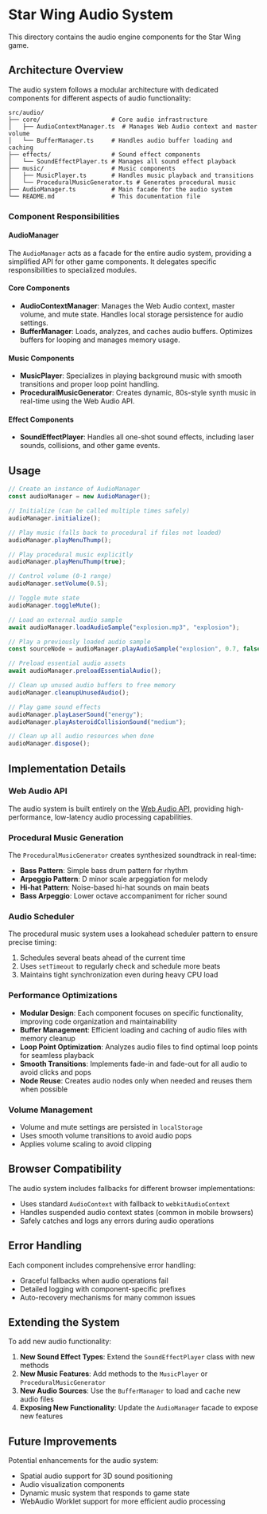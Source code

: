 # Star Wing Audio System

This directory contains the audio engine components for the Star Wing game.

## Architecture Overview

The audio system follows a modular architecture with dedicated components for different aspects of audio functionality:

```
src/audio/
├── core/                    # Core audio infrastructure
│   ├── AudioContextManager.ts  # Manages Web Audio context and master volume
│   └── BufferManager.ts     # Handles audio buffer loading and caching
├── effects/                 # Sound effect components
│   └── SoundEffectPlayer.ts # Manages all sound effect playback
├── music/                   # Music components
│   ├── MusicPlayer.ts       # Handles music playback and transitions
│   └── ProceduralMusicGenerator.ts # Generates procedural music
├── AudioManager.ts          # Main facade for the audio system
└── README.md                # This documentation file
```

### Component Responsibilities

#### AudioManager

The `AudioManager` acts as a facade for the entire audio system, providing a simplified API for other game components. It delegates specific responsibilities to specialized modules.

#### Core Components

- **AudioContextManager**: Manages the Web Audio context, master volume, and mute state. Handles local storage persistence for audio settings.
- **BufferManager**: Loads, analyzes, and caches audio buffers. Optimizes buffers for looping and manages memory usage.

#### Music Components

- **MusicPlayer**: Specializes in playing background music with smooth transitions and proper loop point handling.
- **ProceduralMusicGenerator**: Creates dynamic, 80s-style synth music in real-time using the Web Audio API.

#### Effect Components

- **SoundEffectPlayer**: Handles all one-shot sound effects, including laser sounds, collisions, and other game events.

## Usage

```typescript
// Create an instance of AudioManager
const audioManager = new AudioManager();

// Initialize (can be called multiple times safely)
audioManager.initialize();

// Play music (falls back to procedural if files not loaded)
audioManager.playMenuThump();

// Play procedural music explicitly
audioManager.playMenuThump(true);

// Control volume (0-1 range)
audioManager.setVolume(0.5);

// Toggle mute state
audioManager.toggleMute();

// Load an external audio sample
await audioManager.loadAudioSample("explosion.mp3", "explosion");

// Play a previously loaded audio sample
const sourceNode = audioManager.playAudioSample("explosion", 0.7, false);

// Preload essential audio assets
await audioManager.preloadEssentialAudio();

// Clean up unused audio buffers to free memory
audioManager.cleanupUnusedAudio();

// Play game sound effects
audioManager.playLaserSound("energy");
audioManager.playAsteroidCollisionSound("medium");

// Clean up all audio resources when done
audioManager.dispose();
```

## Implementation Details

### Web Audio API

The audio system is built entirely on the [Web Audio API](https://developer.mozilla.org/en-US/docs/Web/API/Web_Audio_API), providing high-performance, low-latency audio processing capabilities.

### Procedural Music Generation

The `ProceduralMusicGenerator` creates synthesized soundtrack in real-time:

- **Bass Pattern**: Simple bass drum pattern for rhythm
- **Arpeggio Pattern**: D minor scale arpeggiation for melody
- **Hi-hat Pattern**: Noise-based hi-hat sounds on main beats
- **Bass Arpeggio**: Lower octave accompaniment for richer sound

### Audio Scheduler

The procedural music system uses a lookahead scheduler pattern to ensure precise timing:

1. Schedules several beats ahead of the current time
2. Uses `setTimeout` to regularly check and schedule more beats
3. Maintains tight synchronization even during heavy CPU load

### Performance Optimizations

- **Modular Design**: Each component focuses on specific functionality, improving code organization and maintainability
- **Buffer Management**: Efficient loading and caching of audio files with memory cleanup
- **Loop Point Optimization**: Analyzes audio files to find optimal loop points for seamless playback
- **Smooth Transitions**: Implements fade-in and fade-out for all audio to avoid clicks and pops
- **Node Reuse**: Creates audio nodes only when needed and reuses them when possible

### Volume Management

- Volume and mute settings are persisted in `localStorage`
- Uses smooth volume transitions to avoid audio pops
- Applies volume scaling to avoid clipping

## Browser Compatibility

The audio system includes fallbacks for different browser implementations:

- Uses standard `AudioContext` with fallback to `webkitAudioContext`
- Handles suspended audio context states (common in mobile browsers)
- Safely catches and logs any errors during audio operations

## Error Handling

Each component includes comprehensive error handling:

- Graceful fallbacks when audio operations fail
- Detailed logging with component-specific prefixes
- Auto-recovery mechanisms for many common issues

## Extending the System

To add new audio functionality:

1. **New Sound Effect Types**: Extend the `SoundEffectPlayer` class with new methods
2. **New Music Features**: Add methods to the `MusicPlayer` or `ProceduralMusicGenerator`
3. **New Audio Sources**: Use the `BufferManager` to load and cache new audio files
4. **Exposing New Functionality**: Update the `AudioManager` facade to expose new features

## Future Improvements

Potential enhancements for the audio system:

- Spatial audio support for 3D sound positioning
- Audio visualization components
- Dynamic music system that responds to game state
- WebAudio Worklet support for more efficient audio processing

